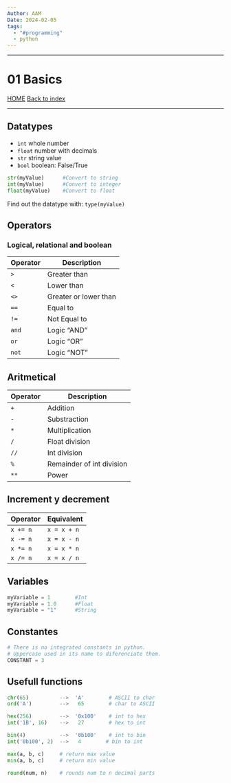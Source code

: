 ```yaml
---
Author: AAM
Date: 2024-02-05
tags:
  - "#programming"
  - python
---
```

---
# 01 Basics

[HOME](/README.md)
[Back to index](../PYTHON.md)

---

## Datatypes

- `int`          whole number
- `float`       number with decimals
- `str`           string value
- `bool`        boolean:   False/True

```python
str(myValue)      #Convert to string
int(myValue)      #Convert to integer
float(myValue)    #Convert to float
```

Find out the datatype with:    `type(myValue)`

## Operators

### Logical, relational and boolean
| Operator | Description           |
| -------- | --------------------- |
| `>`      | Greater than          |
| `<`      | Lower than            |
| `<>`     | Greater or lower than |
| `==`     | Equal to              |
| `!=`     | Not Equal to          |
| `and`    | Logic “AND”           |
| `or`     | Logic “OR”            |
| `not`    | Logic “NOT”           |
    

## Aritmetical

| Operator | Description               |
| -------- | ------------------------- |
| `+`      | Addition                  |
| `-`      | Substraction              |
| `*`      | Multiplication            |
| `/`      | Float division            |
| `//`     | Int division              |
| `%`      | Remainder of int division |
| `**`     | Power                     |
    
## Increment y decrement

| Operator | Equivalent   |
| -------- | ------------ |
| `x += n` | `x = x + n`  |
| `x -= n` | `x = x - n`  |
| `x *= n` | `x = x * n`  |
| `x /= n` | `x = x / n`  |
    

## Variables

```python
myVariable = 1        #Int
myVariable = 1.0      #Float
myVariable = "1"      #String
```

## Constantes

```python
# There is no integrated constants in python.
# Uppercase used in its name to diferenciate them.
CONSTANT = 3
```

## Usefull functions

```python
chr(65)          -->  'A'        # ASCII to char
ord('A')         -->   65        # char to ASCII

hex(256)         -->  '0x100'    # int to hex
int('1B', 16)    -->   27        # hex to int

bin(4)           -->  '0b100'    # int to bin
int('0b100', 2)  -->   4        # bin to int
```

```python
max(a, b, c)     # return max value
min(a, b, c)     # return min value

round(num, n)    # rounds num to n decimal parts
```